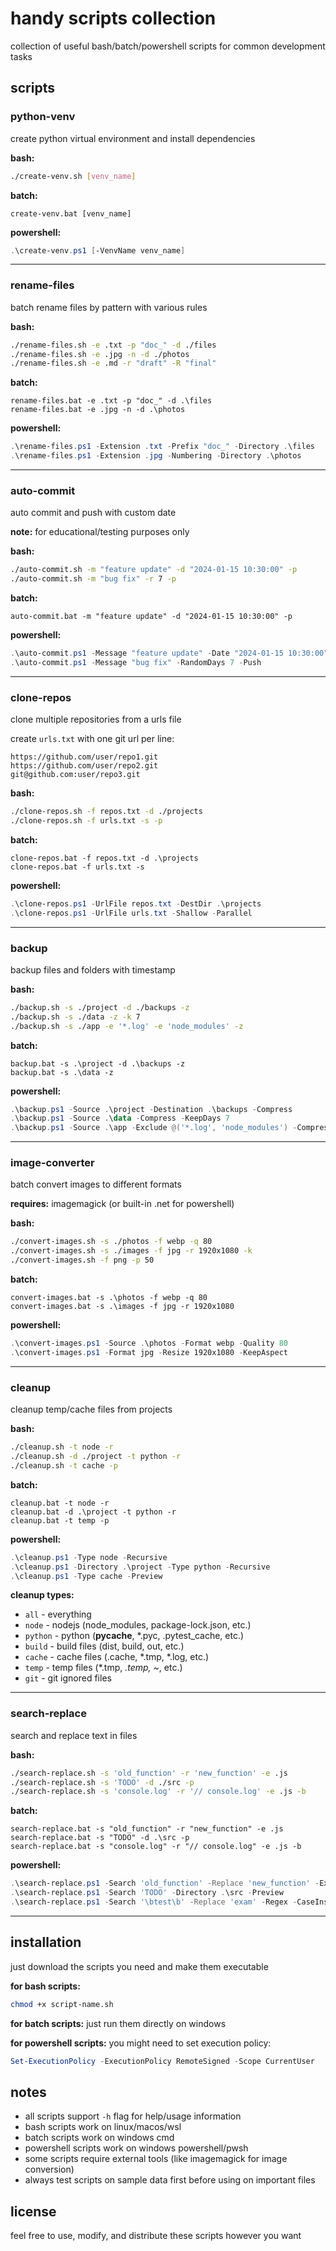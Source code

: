 # handy scripts collection

collection of useful bash/batch/powershell scripts for common development tasks

## scripts

### python-venv
create python virtual environment and install dependencies

**bash:**
```bash
./create-venv.sh [venv_name]
```

**batch:**
```batch
create-venv.bat [venv_name]
```

**powershell:**
```powershell
.\create-venv.ps1 [-VenvName venv_name]
```

---

### rename-files
batch rename files by pattern with various rules

**bash:**
```bash
./rename-files.sh -e .txt -p "doc_" -d ./files
./rename-files.sh -e .jpg -n -d ./photos
./rename-files.sh -e .md -r "draft" -R "final"
```

**batch:**
```batch
rename-files.bat -e .txt -p "doc_" -d .\files
rename-files.bat -e .jpg -n -d .\photos
```

**powershell:**
```powershell
.\rename-files.ps1 -Extension .txt -Prefix "doc_" -Directory .\files
.\rename-files.ps1 -Extension .jpg -Numbering -Directory .\photos
```

---

### auto-commit
auto commit and push with custom date

**note:** for educational/testing purposes only

**bash:**
```bash
./auto-commit.sh -m "feature update" -d "2024-01-15 10:30:00" -p
./auto-commit.sh -m "bug fix" -r 7 -p
```

**batch:**
```batch
auto-commit.bat -m "feature update" -d "2024-01-15 10:30:00" -p
```

**powershell:**
```powershell
.\auto-commit.ps1 -Message "feature update" -Date "2024-01-15 10:30:00" -Push
.\auto-commit.ps1 -Message "bug fix" -RandomDays 7 -Push
```

---

### clone-repos
clone multiple repositories from a urls file

create `urls.txt` with one git url per line:
```
https://github.com/user/repo1.git
https://github.com/user/repo2.git
git@github.com:user/repo3.git
```

**bash:**
```bash
./clone-repos.sh -f repos.txt -d ./projects
./clone-repos.sh -f urls.txt -s -p
```

**batch:**
```batch
clone-repos.bat -f repos.txt -d .\projects
clone-repos.bat -f urls.txt -s
```

**powershell:**
```powershell
.\clone-repos.ps1 -UrlFile repos.txt -DestDir .\projects
.\clone-repos.ps1 -UrlFile urls.txt -Shallow -Parallel
```

---

### backup
backup files and folders with timestamp

**bash:**
```bash
./backup.sh -s ./project -d ./backups -z
./backup.sh -s ./data -z -k 7
./backup.sh -s ./app -e '*.log' -e 'node_modules' -z
```

**batch:**
```batch
backup.bat -s .\project -d .\backups -z
backup.bat -s .\data -z
```

**powershell:**
```powershell
.\backup.ps1 -Source .\project -Destination .\backups -Compress
.\backup.ps1 -Source .\data -Compress -KeepDays 7
.\backup.ps1 -Source .\app -Exclude @('*.log', 'node_modules') -Compress
```

---

### image-converter
batch convert images to different formats

**requires:** imagemagick (or built-in .net for powershell)

**bash:**
```bash
./convert-images.sh -s ./photos -f webp -q 80
./convert-images.sh -s ./images -f jpg -r 1920x1080 -k
./convert-images.sh -f png -p 50
```

**batch:**
```batch
convert-images.bat -s .\photos -f webp -q 80
convert-images.bat -s .\images -f jpg -r 1920x1080
```

**powershell:**
```powershell
.\convert-images.ps1 -Source .\photos -Format webp -Quality 80
.\convert-images.ps1 -Format jpg -Resize 1920x1080 -KeepAspect
```

---

### cleanup
cleanup temp/cache files from projects

**bash:**
```bash
./cleanup.sh -t node -r
./cleanup.sh -d ./project -t python -r
./cleanup.sh -t cache -p
```

**batch:**
```batch
cleanup.bat -t node -r
cleanup.bat -d .\project -t python -r
cleanup.bat -t temp -p
```

**powershell:**
```powershell
.\cleanup.ps1 -Type node -Recursive
.\cleanup.ps1 -Directory .\project -Type python -Recursive
.\cleanup.ps1 -Type cache -Preview
```

**cleanup types:**
- `all` - everything
- `node` - nodejs (node_modules, package-lock.json, etc.)
- `python` - python (__pycache__, *.pyc, .pytest_cache, etc.)
- `build` - build files (dist, build, out, etc.)
- `cache` - cache files (.cache, *.tmp, *.log, etc.)
- `temp` - temp files (*.tmp, *.temp, ~*, etc.)
- `git` - git ignored files

---

### search-replace
search and replace text in files

**bash:**
```bash
./search-replace.sh -s 'old_function' -r 'new_function' -e .js
./search-replace.sh -s 'TODO' -d ./src -p
./search-replace.sh -s 'console.log' -r '// console.log' -e .js -b
```

**batch:**
```batch
search-replace.bat -s "old_function" -r "new_function" -e .js
search-replace.bat -s "TODO" -d .\src -p
search-replace.bat -s "console.log" -r "// console.log" -e .js -b
```

**powershell:**
```powershell
.\search-replace.ps1 -Search 'old_function' -Replace 'new_function' -Extension .js
.\search-replace.ps1 -Search 'TODO' -Directory .\src -Preview
.\search-replace.ps1 -Search '\btest\b' -Replace 'exam' -Regex -CaseInsensitive
```

---

## installation

just download the scripts you need and make them executable

**for bash scripts:**
```bash
chmod +x script-name.sh
```

**for batch scripts:**
just run them directly on windows

**for powershell scripts:**
you might need to set execution policy:
```powershell
Set-ExecutionPolicy -ExecutionPolicy RemoteSigned -Scope CurrentUser
```

## notes

- all scripts support `-h` flag for help/usage information
- bash scripts work on linux/macos/wsl
- batch scripts work on windows cmd
- powershell scripts work on windows powershell/pwsh
- some scripts require external tools (like imagemagick for image conversion)
- always test scripts on sample data first before using on important files

## license

feel free to use, modify, and distribute these scripts however you want


